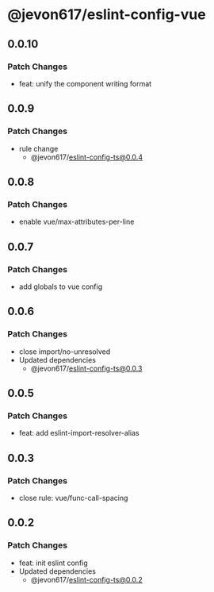 # @jevon617/eslint-config-vue

## 0.0.10

### Patch Changes

- feat: unify the component writing format

## 0.0.9

### Patch Changes

- rule change
  - @jevon617/eslint-config-ts@0.0.4

## 0.0.8

### Patch Changes

- enable vue/max-attributes-per-line

## 0.0.7

### Patch Changes

- add globals to vue config

## 0.0.6

### Patch Changes

- close import/no-unresolved
- Updated dependencies
  - @jevon617/eslint-config-ts@0.0.3

## 0.0.5

### Patch Changes

- feat: add eslint-import-resolver-alias

## 0.0.3

### Patch Changes

- close rule: vue/func-call-spacing

## 0.0.2

### Patch Changes

- feat: init eslint config
- Updated dependencies
  - @jevon617/eslint-config-ts@0.0.2
